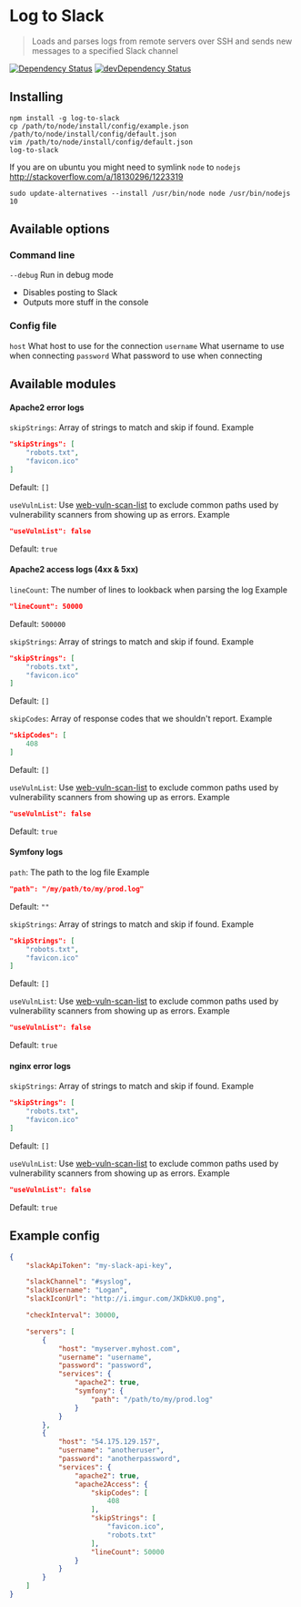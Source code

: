# Log to Slack

> Loads and parses logs from remote servers over SSH and sends new messages to a specified Slack channel

[![Dependency Status](https://david-dm.org/kokarn/log-to-slack.svg?theme=shields.io&style=flat)](https://david-dm.org/kokarn/log-to-slack)
[![devDependency Status](https://david-dm.org/kokarn/log-to-slack/dev-status.svg?theme=shields.io&style=flat)](https://david-dm.org/kokarn/log-to-slack#info=devDependencies)

## Installing

```shell
npm install -g log-to-slack
cp /path/to/node/install/config/example.json /path/to/node/install/config/default.json
vim /path/to/node/install/config/default.json
log-to-slack
```
If you are on ubuntu you might need to symlink ```node``` to ```nodejs```
http://stackoverflow.com/a/18130296/1223319
```shell
sudo update-alternatives --install /usr/bin/node node /usr/bin/nodejs 10
```

## Available options

### Command line
```--debug``` Run in debug mode
* Disables posting to Slack
* Outputs more stuff in the console

### Config file

```host``` What host to use for the connection
```username``` What username to use when connecting
```password``` What password to use when connecting

## Available modules
#### Apache2 error logs
```skipStrings```: Array of strings to match and skip if found.
Example
```json
"skipStrings": [
    "robots.txt",
    "favicon.ico"
]
```
Default: ```[]```

```useVulnList```: Use [web-vuln-scan-list](https://github.com/kokarn/web-vuln-scan-list) to exclude common paths used by vulnerability scanners from showing up as errors.
Example
```json
"useVulnList": false
```
Default: ```true```

#### Apache2 access logs (4xx & 5xx)
```lineCount```: The number of lines to lookback when parsing the log
Example
```json
"lineCount": 50000
```
Default: ```500000```

```skipStrings```: Array of strings to match and skip if found.
Example
```json
"skipStrings": [
    "robots.txt",
    "favicon.ico"
]
```
Default: ```[]```

```skipCodes```: Array of response codes that we shouldn't report.
Example
```json
"skipCodes": [
    408
]
```
Default: ```[]```

```useVulnList```: Use [web-vuln-scan-list](https://github.com/kokarn/web-vuln-scan-list) to exclude common paths used by vulnerability scanners from showing up as errors.
Example
```json
"useVulnList": false
```
Default: ```true```

#### Symfony logs
```path```: The path to the log file
Example
```json
"path": "/my/path/to/my/prod.log"
```
Default: ```""```

```skipStrings```: Array of strings to match and skip if found.
Example
```json
"skipStrings": [
    "robots.txt",
    "favicon.ico"
]
```
Default: ```[]```

```useVulnList```: Use [web-vuln-scan-list](https://github.com/kokarn/web-vuln-scan-list) to exclude common paths used by vulnerability scanners from showing up as errors.
Example
```json
"useVulnList": false
```
Default: ```true```

#### nginx error logs
```skipStrings```: Array of strings to match and skip if found.
Example
```json
"skipStrings": [
    "robots.txt",
    "favicon.ico"
]
```
Default: ```[]```

```useVulnList```: Use [web-vuln-scan-list](https://github.com/kokarn/web-vuln-scan-list) to exclude common paths used by vulnerability scanners from showing up as errors.
Example
```json
"useVulnList": false
```
Default: ```true```

## Example config
```json
{
    "slackApiToken": "my-slack-api-key",

    "slackChannel": "#syslog",
    "slackUsername": "Logan",
    "slackIconUrl": "http://i.imgur.com/JKDkKU0.png",

    "checkInterval": 30000,

    "servers": [
        {
            "host": "myserver.myhost.com",
            "username": "username",
            "password": "password",
            "services": {
                "apache2": true,
                "symfony": {
                    "path": "/path/to/my/prod.log"
                }
            }
        },
        {
            "host": "54.175.129.157",
            "username": "anotheruser",
            "password": "anotherpassword",
            "services": {
                "apache2": true,
                "apache2Access": {
                    "skipCodes": [
                        408
                    ],
                    "skipStrings": [
                        "favicon.ico",
                        "robots.txt"
                    ],
                    "lineCount": 50000
                }
            }
        }
    ]
}
```

